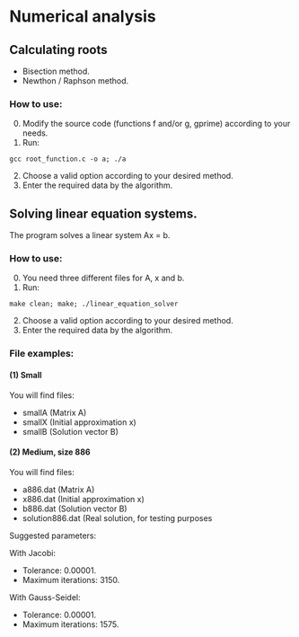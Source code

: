 # Numerical analysis

## Calculating roots
- Bisection method.
- Newthon / Raphson method.

### How to use:
0. Modify the source code (functions f and/or g, gprime) according to your needs.
1. Run:
````
gcc root_function.c -o a; ./a
````
2. Choose a valid option according to your desired method.
3. Enter the required data by the algorithm.

## Solving linear equation systems.

The program solves a linear system Ax = b.

### How to use:
0. You need three different files for A, x and b.
1. Run:
````
make clean; make; ./linear_equation_solver
````
2. Choose a valid option according to your desired method.
3. Enter the required data by the algorithm.

### File examples:

#### (1) Small
You will find files:
- smallA (Matrix A)
- smallX (Initial approximation x)
- smallB (Solution vector B)

#### (2) Medium, size 886
You will find files:
- a886.dat (Matrix A)
- x886.dat (Initial approximation x)
- b886.dat (Solution vector B)
- solution886.dat (Real solution, for testing purposes

Suggested parameters:

With Jacobi:
- Tolerance: 0.00001.
- Maximum iterations: 3150.

With Gauss-Seidel:
- Tolerance: 0.00001.
- Maximum iterations: 1575.